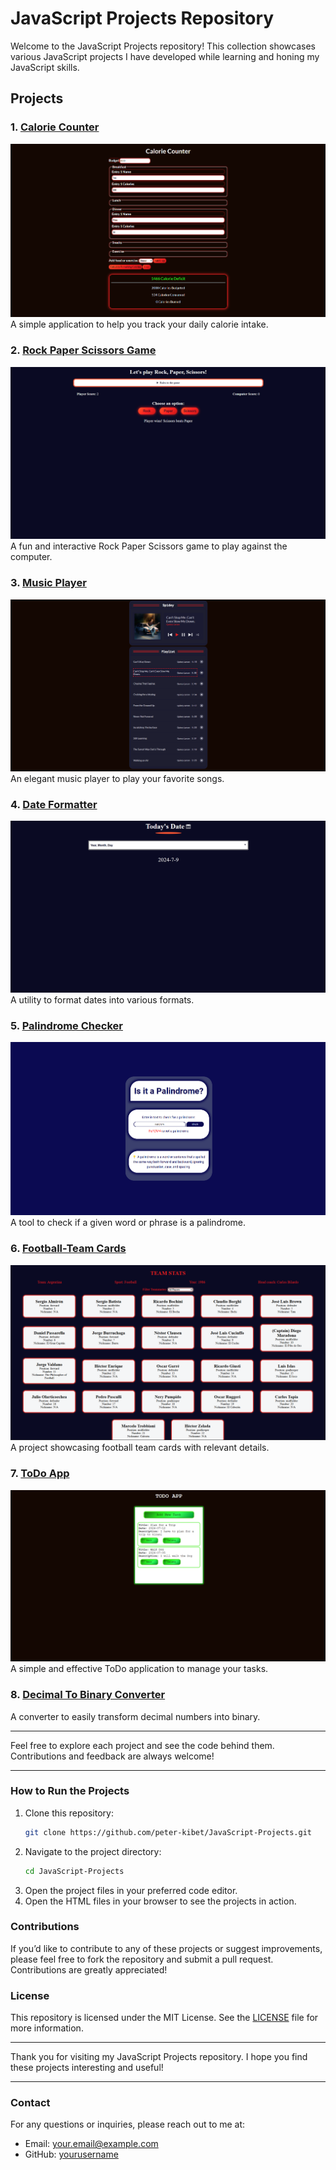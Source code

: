 # JavaScript Projects Repository

Welcome to the JavaScript Projects repository! This collection showcases various JavaScript projects I have developed while learning and honing my JavaScript skills.

## Projects

### 1. [Calorie Counter](./src/CalorieCounter.png)

![Calorie Counter](./src/CalorieCounter.png)
A simple application to help you track your daily calorie intake.

### 2. [Rock Paper Scissors Game](./src/RockPaper.png)

![Rock Paper Scissors Game](./src/RockPaper.png)
A fun and interactive Rock Paper Scissors game to play against the computer.

### 3. [Music Player](./src/MusicPlayer.png)

![Music Player](./src/MusicPlayer.png)
An elegant music player to play your favorite songs.

### 4. [Date Formatter](./src/DateFormatter.png)

![Date Formatter](./src/DateFormatter.png)
A utility to format dates into various formats.

### 5. [Palindrome Checker](./src/PalindromeChecker.png)

![Palindrome Checker](./src/PalindromeChecker.png)
A tool to check if a given word or phrase is a palindrome.

### 6. [Football-Team Cards](./src/FootballTeamCards.png)

![Football-Team Cards](./src/FootballTeamCards.png)
A project showcasing football team cards with relevant details.

### 7. [ToDo App](./src/ToDoApp.png)

![ToDo App](./src/ToDoApp.png)
A simple and effective ToDo application to manage your tasks.

### 8. [Decimal To Binary Converter](./src/DecimalToBinaryConverter.png)

A converter to easily transform decimal numbers into binary.

---

Feel free to explore each project and see the code behind them. Contributions and feedback are always welcome!

---

### How to Run the Projects

1. Clone this repository:
   ```sh
   git clone https://github.com/peter-kibet/JavaScript-Projects.git
   ```
2. Navigate to the project directory:
   ```sh
   cd JavaScript-Projects
   ```
3. Open the project files in your preferred code editor.
4. Open the HTML files in your browser to see the projects in action.

### Contributions

If you’d like to contribute to any of these projects or suggest improvements, please feel free to fork the repository and submit a pull request. Contributions are greatly appreciated!

### License

This repository is licensed under the MIT License. See the [LICENSE](LICENSE) file for more information.

---

Thank you for visiting my JavaScript Projects repository. I hope you find these projects interesting and useful!

---

### Contact

For any questions or inquiries, please reach out to me at:

- Email: your.email@example.com
- GitHub: [yourusername](https://github.com/yourusername)
